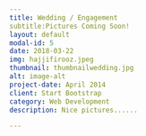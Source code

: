 ```yaml
---
title: Wedding / Engagement
subtitle:Pictures Coming Soon!
layout: default
modal-id: 5
date: 2018-03-22
img: hajjifirooz.jpeg
thumbnail: thumbnailwedding.jpg
alt: image-alt
project-date: April 2014
client: Start Bootstrap
category: Web Development
description: Nice pictures......

---
```

